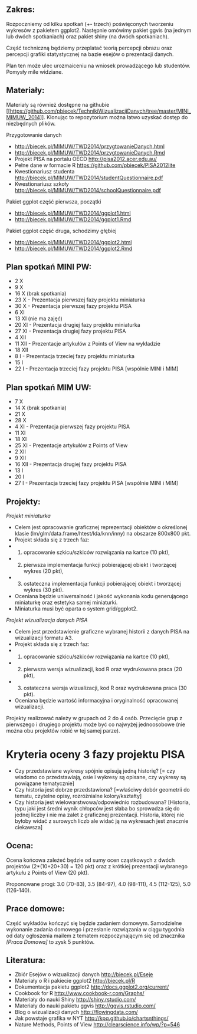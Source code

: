 Zakres:
-------
Rozpoczniemy od kilku spotka&#324; (+- trzech) po&#347;wi&#281;conych tworzeniu wykresów z pakietem ggplot2. Nast&#281;pnie omówimy pakiet ggvis (na jednym lub dwóch spotkaniach) oraz pakiet shiny (na dwóch spotkaniach). 

Cz&#281;&#347;&#263; techniczn&#261; b&#281;dziemy przeplata&#263; teori&#261; percepcji obrazu oraz percepcji grafiki statystycznej na bazie esejów o prezentacji danych.

Plan ten mo&#380;e ulec urozmaiceniu na wniosek prowadz&#261;cego lub studentów. Pomys&#322;y mile widziane.

Materia&#322;y:
---------------

Materia&#322;y s&#261; równie&#380; dost&#281;pne na githubie [[https://github.com/pbiecek/TechnikiWizualizacjiDanych/tree/master/MINI_MIMUW_2014]]. Klonuj&#261;c to repozytorium mo&#380;na &#322;atwo uzyska&#263; dost&#281;p do niezb&#281;dnych plików.

Przygotowanie danych
* http://biecek.pl/MIMUW/TWD2014/przygtowanieDanych.html
* http://biecek.pl/MIMUW/TWD2014/przygtowanieDanych.Rmd
* Projekt PISA na portalu OECD http://pisa2012.acer.edu.au/
* Pe&#322;ne dane w formacie R https://github.com/pbiecek/PISA2012lite
* Kwestionariusz studenta http://biecek.pl/MIMUW/TWD2014/studentQuestionnaire.pdf
* Kwestionariusz szko&#322;y http://biecek.pl/MIMUW/TWD2014/schoolQuestionnaire.pdf

Pakiet ggplot cz&#281;&#347;&#263; pierwsza, początki
* http://biecek.pl/MIMUW/TWD2014/ggplot1.html
* http://biecek.pl/MIMUW/TWD2014/ggplot1.Rmd

Pakiet ggplot cz&#281;&#347;&#263; druga, schodzimy głębiej
* http://biecek.pl/MIMUW/TWD2014/ggplot2.html
* http://biecek.pl/MIMUW/TWD2014/ggplot2.Rmd


Plan spotka&#324; MINI PW:
------------------
* 2 X
* 9 X
* 16 X (brak spotkania)
* 23 X - Prezentacja pierwszej fazy projektu miniaturka
* 30 X - Prezentacja pierwszej fazy projektu PISA
* 6 XI
* 13 XI (nie ma zajęć)
* 20 XI - Prezentacja drugiej fazy projektu miniaturka
* 27 XI - Prezentacja drugiej fazy projektu PISA
* 4 XII
* 11 XII - Prezentacje artyku&#322;ów z Points of View na wyk&#322;adzie
* 18 XII
* 8 I - Prezentacja trzeciej fazy projektu miniaturka 
* 15 I
* 22 I - Prezentacja trzeciej fazy projektu PISA [wspólnie MINI i MIM]

Plan spotka&#324; MIM UW:
------------------
* 7 X
* 14 X (brak spotkania)
* 21 X
* 28 X 
* 4 XI - Prezentacja pierwszej fazy projektu PISA
* 11 XI 
* 18 XI
* 25 XI - Prezentacje artyku&#322;ów z Points of View
* 2 XII
* 9 XII
* 16 XII - Prezentacja drugiej fazy projektu PISA
* 13 I 
* 20 I
* 27 I - Prezentacja trzeciej fazy projektu PISA [wspólnie MINI i MIM]


Projekty:
---------
_Projekt miniaturka_
* Celem jest opracowanie graficznej reprezentacji obiektów o okre&#347;lonej klasie (lm/glm/data.frame/htest/lda/knn/inny) na obszarze 800x800 pkt. 
* Projekt sk&#322;ada si&#281; z trzech faz: 
* 1. opracowanie szkicu/szkiców rozwi&#261;zania na kartce (10 pkt), 
* 2. pierwsza implementacja funkcji pobieraj&#261;cej obiekt i tworz&#261;cej wykres (20 pkt), 
* 3. ostateczna implementacja funkcji pobieraj&#261;cej obiekt i tworz&#261;cej wykres (30 pkt). 
* Oceniana b&#281;dzie uniwersalno&#347;&#263; i jako&#347;&#263; wykonania kodu generuj&#261;cego miniaturk&#281; oraz estetyka samej miniaturki. 
* Miniaturka musi by&#263; oparta o system grid/ggplot2.

_Projekt wizualizacja danych PISA_ 
* Celem jest przedstawienie graficzne wybranej historii z danych PISA na wizualizacji formatu A3. 
* Projekt sk&#322;ada si&#281; z trzech faz: 
* 1. opracowanie szkicu/szkiców rozwi&#261;zania na kartce (10 pkt), 
* 2. pierwsza wersja wizualizacji, kod R oraz wydrukowana praca (20 pkt), 
* 3. ostateczna wersja wizualizacji, kod R oraz wydrukowana praca (30 pkt). 
* Oceniana b&#281;dzie warto&#347;&#263; informacyjna i oryginalno&#347;&#263; opracowanej wizualizacji.

Projekty realizowa&#263; nale&#380;y w grupach od 2 do 4 osób. Przeci&#281;cie grup z pierwszego i drugiego projektu mo&#380;e by&#263; co najwy&#380;ej jednoosobowe (nie mo&#380;na obu projektów robi&#263; w tej samej parze).

Kryteria oceny 3 fazy projektu PISA
===================================
* Czy przedstawiane wykresy spójnie opisują jedną historię? [= czy wiadomo co przedstawiają, osie i wykresy są opisane, czy wykresy są powiązane tematycznie]
* Czy historia jest dobrze przedstawiona? [=właściwy dobór geometrii do tematu, czytelne opisy, rozróżnialne kolory/kształty]
* Czy historia jest wielowarstwowa/odpowiednio rozbudowana? [Historia, typu jaki jest średni wynik chłopców jest słaba bo sprowadza się do jednej liczby i nie ma zalet z graficznej prezentacji. Historia, której nie byłoby widać z surowych liczb ale widać ją na wykresach jest znacznie ciekawsza]



Ocena:
------
Ocena ko&#324;cowa zale&#380;e&#263; b&#281;dzie od sumy ocen cz&#261;stkowych z dwóch projektów (2*(10+20+30) = 120 pkt) oraz z krótkiej prezentacji wybranego artyku&#322;u z Points of View (20 pkt).

Proponowane progi:  3.0 (70-83), 3.5 (84-97), 4.0 (98-111), 4.5 (112-125), 5.0 (126-140).

Prace domowe:
-------------
Cz&#281;&#347;&#263; wyk&#322;adów ko&#324;czy&#263; si&#281; b&#281;dzie zadaniem domowym. Samodzielne wykonanie zadania domowego i przes&#322;anie rozwi&#261;zania w ci&#261;gu tygodnia od daty og&#322;oszenia mailem z tematem rozpoczynaj&#261;cym si&#281; od znacznika _[Praca Domowa]_ to zysk 5 punktów.

Literatura:
-----------
* Zbiór Esejów o wizualizacji danych http://biecek.pl/Eseje
* Materia&#322;y o R i pakiecie ggplot2 http://biecek.pl/R
* Dokumentacja pakietu ggplot2 http://docs.ggplot2.org/current/
* Cookbook for R http://www.cookbook-r.com/Graphs/
* Materia&#322;y do nauki Shiny http://shiny.rstudio.com/
* Materia&#322;y do nauki pakietu ggvis http://ggvis.rstudio.com/
* Blog o wizualizacji danych http://flowingdata.com/
* Jak powstaje grafika w NYT http://kpq.github.io/chartsnthings/
* Nature Methods, Points of View http://clearscience.info/wp/?p=546
